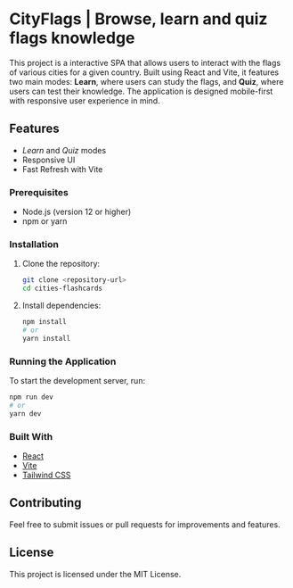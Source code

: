 # CityFlags | Browse, learn and quiz flags knowledge

This project is a interactive SPA that allows users to interact with the flags of various cities for a given country. Built using React and Vite, it features two main modes: **Learn**, where users can study the flags, and **Quiz**, where users can test their knowledge. The application is designed mobile-first with responsive user experience in mind.

## Features

- _Learn_ and _Quiz_ modes
- Responsive UI
- Fast Refresh with Vite

### Prerequisites

- Node.js (version 12 or higher)
- npm or yarn

### Installation

1. Clone the repository:
   ```bash
   git clone <repository-url>
   cd cities-flashcards
   ```
2. Install dependencies:
   ```bash
   npm install
   # or
   yarn install
   ```

### Running the Application

To start the development server, run:

```bash
npm run dev
# or
yarn dev
```

### Built With

- [React](https://reactjs.org/)
- [Vite](https://vitejs.dev/)
- [Tailwind CSS](https://tailwindcss.com/)

## Contributing

Feel free to submit issues or pull requests for improvements and features.

## License

This project is licensed under the MIT License.
